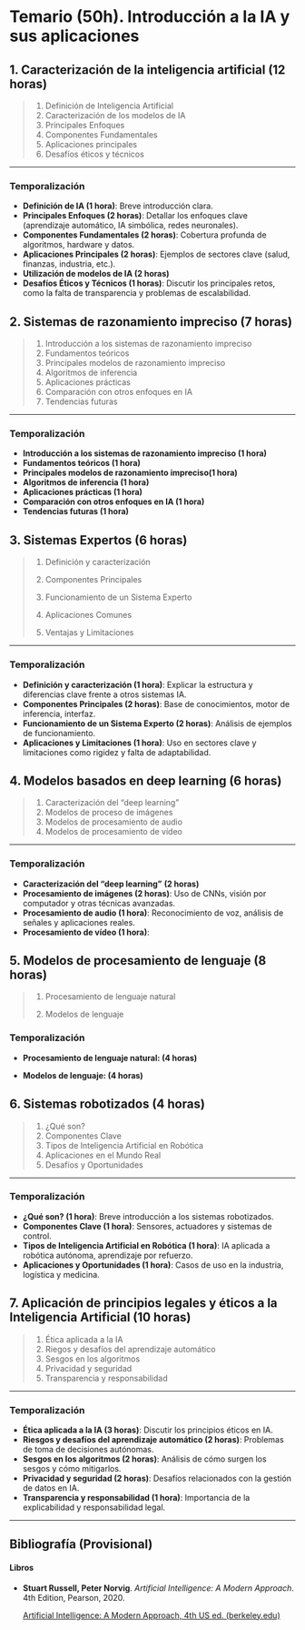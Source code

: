 # Temario (50h). Introducción a la IA y sus aplicaciones

## 1. Caracterización de la inteligencia artificial (12 horas)

> 1. Definición de Inteligencia Artificial
> 2. Caracterización de los modelos de IA
> 3. Principales Enfoques
> 4. Componentes Fundamentales
> 5. Aplicaciones principales
> 6. Desafíos éticos y técnicos
---

### Temporalización

- **Definición de IA (1 hora)**: Breve introducción clara.
- **Principales Enfoques (2 horas)**: Detallar los enfoques clave (aprendizaje automático, IA simbólica, redes neuronales).
- **Componentes Fundamentales (2 horas)**: Cobertura profunda de algoritmos, hardware y datos.
- **Aplicaciones Principales (2 horas)**: Ejemplos de sectores clave (salud, finanzas, industria, etc.).
- **Utilización de modelos de IA (2 horas)**
- **Desafíos Éticos y Técnicos (1 horas)**: Discutir los principales retos, como la falta de transparencia y problemas de escalabilidad.

## 2. Sistemas de razonamiento impreciso (7 horas)

> 1. Introducción a los sistemas de razonamiento impreciso
> 2. Fundamentos teóricos
> 3. Principales modelos de razonamiento impreciso
> 4. Algoritmos de inferencia
> 5. Aplicaciones prácticas
> 6. Comparación con otros enfoques en IA
> 7. Tendencias futuras
---

### Temporalización

- **Introducción a los sistemas de razonamiento impreciso (1 hora)** 
- **Fundamentos teóricos (1 hora)**
- **Principales modelos de razonamiento impreciso(1 hora)**
- **Algoritmos de inferencia (1 hora)**
- **Aplicaciones prácticas (1 hora)**
- **Comparación con otros enfoques en IA (1 hora)**
- **Tendencias futuras (1 hora)**

## 3. Sistemas Expertos (6 horas)

> 1. Definición y caracterización
>
> 2. Componentes Principales
> 3. Funcionamiento de un Sistema Experto
> 4. Aplicaciones Comunes
> 5. Ventajas y Limitaciones

---

### Temporalización

- **Definición y caracterización (1 hora)**: Explicar la estructura y diferencias clave frente a otros sistemas IA.
- **Componentes Principales (2 horas)**: Base de conocimientos, motor de inferencia, interfaz.
- **Funcionamiento de un Sistema Experto (2 horas)**: Análisis de ejemplos de funcionamiento.
- **Aplicaciones y Limitaciones (1 hora)**: Uso en sectores clave y limitaciones como rigidez y falta de adaptabilidad.



## 4. Modelos basados en deep learning (6 horas)

> 1. Caracterización del “deep learning”
> 2. Modelos de proceso de imágenes
> 3. Modelos de procesamiento de audio
> 4. Modelos de procesamiento de vídeo

---

### Temporalización

- **Caracterización del “deep learning”** **(2 horas)**
- **Procesamiento de imágenes (2 horas)**: Uso de CNNs, visión por computador y otras técnicas avanzadas.
- **Procesamiento de audio (1 hora)**: Reconocimiento de voz, análisis de señales y aplicaciones reales.
- **Procesamiento de vídeo (1 hora)**:

## 5. Modelos de procesamiento de lenguaje (8 horas)

> 1. Procesamiento de lenguaje natural
>
> 2. Modelos de lenguaje
>

### Temporalización

- **Procesamiento de lenguaje natural: (4 horas)**

- **Modelos de lenguaje: (4 horas)**

## 6. Sistemas robotizados (4 horas)

> 1. ¿Qué son?
> 2. Componentes Clave
> 3. Tipos de Inteligencia Artificial en Robótica
> 4. Aplicaciones en el Mundo Real
> 5. Desafíos y Oportunidades
>

---

### Temporalización

- **¿Qué son? (1 hora)**: Breve introducción a los sistemas robotizados.
- **Componentes Clave (1 hora)**: Sensores, actuadores y sistemas de control.
- **Tipos de Inteligencia Artificial en Robótica (1 hora)**: IA aplicada a robótica autónoma, aprendizaje por refuerzo.
- **Aplicaciones y Oportunidades (1 hora)**: Casos de uso en la industria, logística y medicina.



## 7. Aplicación de principios legales y éticos a la Inteligencia Artificial (10 horas)

> 1. Ética aplicada a la IA
> 2. Riegos y desafíos del aprendizaje automático
> 3. Sesgos en los algoritmos
> 4. Privacidad y seguridad
> 5. Transparencia y responsabilidad
>

---

### Temporalización

- **Ética aplicada a la IA (3 horas)**: Discutir los principios éticos en IA.
- **Riesgos y desafíos del aprendizaje automático (2 horas)**: Problemas de toma de decisiones autónomas.
- **Sesgos en los algoritmos (2 horas)**: Análisis de cómo surgen los sesgos y cómo mitigarlos.
- **Privacidad y seguridad (2 horas)**: Desafíos relacionados con la gestión de datos en IA.
- **Transparencia y responsabilidad (1 hora)**: Importancia de la explicabilidad y responsabilidad legal.



----

## Bibliografía (Provisional)

#### Libros

- **Stuart Russell, Peter Norvig**. *Artificial Intelligence: A Modern Approach*. 4th Edition, Pearson, 2020.

  [Artificial Intelligence: A Modern Approach, 4th US ed. (berkeley.edu)](https://aima.cs.berkeley.edu/)

